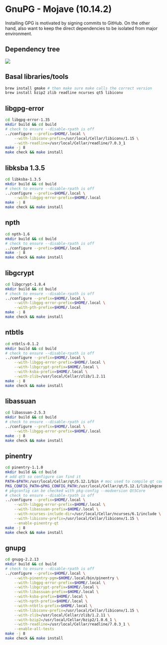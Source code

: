 GnuPG - Mojave (10.14.2)
========================

Installing GPG is motivated by signing commits to GitHub.
On the other hand, also want to keep the direct dependencies
	to be isolated from major environment.

## Dependency tree

![](misc/gnupg-mojave-10.14.2-install.dependency-tree.gv.png)

## Basal libraries/tools

```bash
brew install gmake # then make sure make calls the correct version
brew install bzip2 zlib readline ncurses qt5 libiconv
```

## libgpg-error

```bash
cd libgpg-error-1.35
mkdir build && cd build
# check to ensure --disable-rpath is off
../configure --prefix=$HOME/.local \
	--with-libiconv-prefix=/usr/local/Cellar/libiconv/1.15 \
	--with-readline=/usr/local/Cellar/readline/7.0.3_1
make -j 8
make check && make install
```

## libksba 1.3.5

```bash
cd libksba-1.3.5
mkdir build && cd build
# check to ensure --disable-rpath is off
../configure --prefix=$HOME/.local \
	--with-libgpg-error-prefix=$HOME/.local
make -j 8
make check && make install
```

## npth

```bash
cd npth-1.6
mkdir build && cd build
# check to ensure --disable-rpath is off
../configure --prefix=$HOME/.local
make -j 8
make check && make install
```

## libgcrypt

```bash
cd libgcrypt-1.8.4
mkdir build && cd build
# check to ensure --disable-rpath is off
../configure --prefix=$HOME/.local \
	--with-libgpg-error-prefix=$HOME/.local \
	--with-pth-prefix=$HOME/.local
make -j 8
make check && make install
```

## ntbtls

```bash
cd ntbtls-0.1.2
mkdir build && cd build
# check to ensure --disable-rpath is off
../configure --prefix=$HOME/.local \
	--with-libgpg-error-prefix=$HOME/.local \
	--with-libgcrypt-prefix=$HOME/.local \
	--with-ksba-prefix=$HOME/.local \
	--with-zlib=/usr/local/Cellar/zlib/1.2.11
make -j 8
make check && make install
```

## libassuan

```bash
cd libassuan-2.5.3
mkdir build && cd build
# check to ensure --disable-rpath is off
../configure --prefix=$HOME/.local \
	--with-libgpg-error-prefix=$HOME/.local
make -j 8
make check && make install
```

## pinentry

```bash
cd pinentry-1.1.0
mkdir build && cd build
# add qt5 so configure can find it
PATH=$PATH:/usr/local/Cellar/qt/5.12.1/bin # moc used to compile qt code
PKG_CONFIG_PATH=$PKG_CONFIG_PATH:/usr/local/Cellar/qt/5.12.1/lib/pkgconfig
# pkgconfig can be checked with pkg-config --modversion Qt5Core
# check to ensure --disable-rpath is off
../configure --prefix=$HOME/.local \
	--with-libgpg-error-prefix=$HOME/.local \
	--with-libassuan-prefix=$HOME/.local \
	--with-ncurses-include-dir=/usr/local/Cellar/ncurses/6.1/include \
	--with-libiconv-prefix=/usr/local/Cellar/libiconv/1.15 \
	--enable-pinentry-qt
make -j 8
make check && make install
```

## gnupg

```bash
cd gnupg-2.2.13
mkdir build && cd build
# check to ensure --disable-rpath is off
../configure --prefix=$HOME/.local \
	--with-pinentry-pgm=$HOME/.local/bin/pinentry \
	--with-libgpg-error-prefix=$HOME/.local \
	--with-libgcrypt-prefix=$HOME/.local \
	--with-libassuan-prefix=$HOME/.local \
	--with-ksba-prefix=$HOME/.local \
	--with-npth-prefix=$HOME/.local \
	--with-ntbtls-prefix=$HOME/.local \
	--with-libiconv-prefix=/usr/local/Cellar/libiconv/1.15 \
	--with-zlib=/usr/local/Cellar/zlib/1.2.11 \
	--with-bzip2=/usr/local/Cellar/bzip2/1.0.6_1 \
	--with-readline=/usr/local/Cellar/readline/7.0.3_1 \
	--enable-all-tests
make -j 8
make check && make install
```
